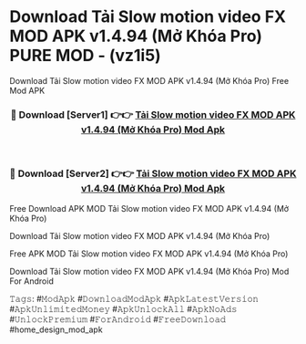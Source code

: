 # Download Tải Slow motion video FX MOD APK v1.4.94 (Mở Khóa Pro) PURE MOD - (vz1i5)
Download Tải Slow motion video FX MOD APK v1.4.94 (Mở Khóa Pro) Free Mod APK

<div align="center">
<h3>🔴 Download [Server1] 👉👉 <a href="https://apk-comot.site?title=Tải_Slow_motion_video_FX_MOD_APK_v1.4.94_(Mở_Khóa_Pro)">Tải Slow motion video FX MOD APK v1.4.94 (Mở Khóa Pro) Mod Apk</a></h3><br>

<h3>🔴 Download [Server2] 👉👉 <a href="https://apk-comot.site?title=Tải_Slow_motion_video_FX_MOD_APK_v1.4.94_(Mở_Khóa_Pro)">Tải Slow motion video FX MOD APK v1.4.94 (Mở Khóa Pro) Mod Apk</a></h3>
</div>


Free Download APK MOD Tải Slow motion video FX MOD APK v1.4.94 (Mở Khóa Pro)

Download Tải Slow motion video FX MOD APK v1.4.94 (Mở Khóa Pro) 

Free APK MOD Tải Slow motion video FX MOD APK v1.4.94 (Mở Khóa Pro) 

Download Tải Slow motion video FX MOD APK v1.4.94 (Mở Khóa Pro) Mod For Android

𝚃𝚊𝚐𝚜: #𝙼𝚘𝚍𝙰𝚙𝚔 #𝙳𝚘𝚠𝚗𝚕𝚘𝚊𝚍𝙼𝚘𝚍𝙰𝚙𝚔 #𝙰𝚙𝚔𝙻𝚊𝚝𝚎𝚜𝚝𝚅𝚎𝚛𝚜𝚒𝚘𝚗 #𝙰𝚙𝚔𝚄𝚗𝚕𝚒𝚖𝚒𝚝𝚎𝚍𝙼𝚘𝚗𝚎𝚢 #𝙰𝚙𝚔𝚄𝚗𝚕𝚘𝚌𝚔𝙰𝚕𝚕 #𝙰𝚙𝚔𝙽𝚘𝙰𝚍𝚜 #𝚄𝚗𝚕𝚘𝚌𝚔𝙿𝚛𝚎𝚖𝚒𝚞𝚖 #𝙵𝚘𝚛𝙰𝚗𝚍𝚛𝚘𝚒𝚍 #𝙵𝚛𝚎𝚎𝙳𝚘𝚠𝚗𝚕𝚘𝚊𝚍 #home_design_mod_apk